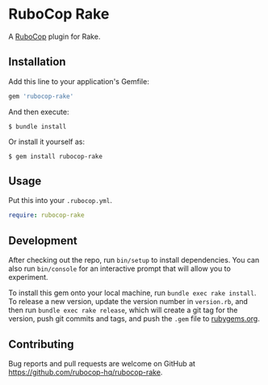 # RuboCop Rake

A [RuboCop](https://github.com/rubocop-hq/rubocop) plugin for Rake.

## Installation

Add this line to your application's Gemfile:

```ruby
gem 'rubocop-rake'
```

And then execute:

    $ bundle install

Or install it yourself as:

    $ gem install rubocop-rake

## Usage

Put this into your `.rubocop.yml`.

```yaml
require: rubocop-rake
```

## Development

After checking out the repo, run `bin/setup` to install dependencies. You can also run `bin/console` for an interactive prompt that will allow you to experiment.

To install this gem onto your local machine, run `bundle exec rake install`. To release a new version, update the version number in `version.rb`, and then run `bundle exec rake release`, which will create a git tag for the version, push git commits and tags, and push the `.gem` file to [rubygems.org](https://rubygems.org).

## Contributing

Bug reports and pull requests are welcome on GitHub at https://github.com/rubocop-hq/rubocop-rake.

